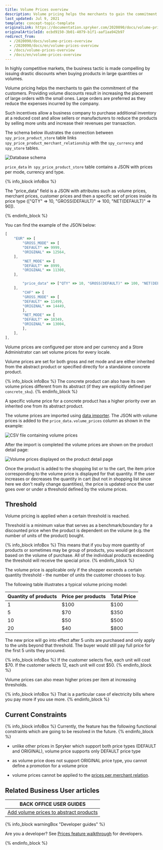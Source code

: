 ```yaml
---
title: Volume Prices overview
description: Volume pricing helps the merchants to gain the commitment of the customers. Providing volume discounts results in increasing the placement of large orders.
last_updated: Jul 9, 2021
template: concept-topic-template
originalLink: https://documentation.spryker.com/2020090/docs/volume-prices-overview
originalArticleId: ecbd9150-3b01-4079-b1f1-aaf1aa942b97
redirect_from:
  - /2020090/docs/volume-prices-overview
  - /2020090/docs/en/volume-prices-overview
  - /docs/volume-prices-overview
  - /docs/en/volume-prices-overview
---
```


In highly competitive markets, the business tactic is made compelling by issuing drastic discounts when buying products in large quantities or volumes.

Volume pricing helps the merchants to gain the commitment of the customers. Providing volume discounts result in increasing the placement of large orders with the small ones. Large orders are preferred as they reduce the expenses incurred by the company.

Such incentives allow a business company to purchase additional inventory at a reduced cost and allow sellers or manufacturers to reduce the products by selling more units and increase their revenues per transaction.

The schema below illustrates the connection between `spy_price_product_store` table links `spy_price_product_merchant_relationship` with the `spy_currency` and `spy_store` tables.

![Database schema](https://spryker.s3.eu-central-1.amazonaws.com/docs/Features/Price/Volume+Prices/Volume+Prices+Feature+Overview/volume-prices-dbschema.png)

`price_data` in` spy_price_product_store` table contains a JSON with prices per mode, currency and type.

{% info_block infoBox %}

The "price_data" field is a JSON with attributes such as volume prices, merchant prices, customer prices and then a specific set of prices inside its price type (["QTY" => 10, "GROSS(DEFAULT)" => 100, "NET(DEFAULT)" => 90]).

{% endinfo_block %} 


You can find the example of the JSON below:

```js
[
	"EUR" => [
		"GROSS_MODE" => [
		"DEFAULT" => 9999,
		"ORIGINAL" => 12564,
	],
		"NET_MODE" => [
		"DEFAULT" => 8999,
		"ORIGINAL" => 11308,
	],

		"price_data" => ["QTY" => 10, "GROSS(DEFAULT)" => 100, "NET(DEFAULT)" => 90], ["QTY" => 20, "GROSS(DEFAULT)" => 90, "NET(DEFAULT)" => 80]
	],
		"CHF" => [
		"GROSS_MODE" => [
		"DEFAULT" => 11499,
		"ORIGINAL" => 14449,
		],
		"NET_MODE" => [
		"DEFAULT" => 10349,
		"ORIGINAL" => 13004,
		],
	],
],
```

Volume prices are configured per store and per currency and a Store Administrator can set volume prices for every locale.

Volume prices are set for both gross and net mode and are either inherited from the abstract product or specified directly for a standalone concrete product.

{% info_block infoBox %}
The concrete product can also have its own volume prices different from its abstract (if they are explicitly defined per `concrete_sku`).
{% endinfo_block %}

A specific volume price for a concrete product has a higher priority over an inherited one from its abstract product.

The volume prices are imported using [data importer](https://github.com/spryker/price-product-data-import/blob/master/data/import/product_price.csv). The JSON with volume prices is added to the `price_data.volume_prices` column as shown in the example:

![CSV file containing volume prices](https://spryker.s3.eu-central-1.amazonaws.com/docs/Features/Price/Volume+Prices/Volume+Prices+Feature+Overview/volume-prices-csv.png)

After the import is completed the volume prices are shown on the product detail page:

![Volume prices displayed on the product detail page](https://spryker.s3.eu-central-1.amazonaws.com/docs/Features/Price/Volume+Prices/Volume+Prices+Feature+Overview/volume-prices-pdp.png)

Once the product is added to the shopping list or to the cart, the item price corresponding to the volume price is displayed for that quantity. If the user increases or decreases the quantity in cart (but not in shopping list since here we don't really change quantities), the price is updated once the user goes over or under a threshold defined by the volume prices.

## Threshold
Volume pricing is applied when a certain threshold is reached.

Threshold is a minimum value that serves as a benchmark/boundary for a discounted price when the product is dependent on the volume (e.g. the number of units of the product) bought.

{% info_block infoBox %}
This means that if you buy more quantity of products or sometimes may be group of products, you would get discount based on the volume of purchase. All of the individual products exceeding the threshold will receive the special price.
{% endinfo_block %}

The volume price is applicable only if the shopper exceeds a certain quantity threshold - the number of units the customer chooses to buy.

The following table illustrates a typical volume pricing model:

| Quantity of products | Price per products | Total Price |
| --- | --- | --- |
| 1 | $100 | $100 |
| 5 | $70 | $350 |
| 10 | $50 | $500 |
| 20 | $40 | $800 |

The new price will go into effect after 5 units are purchased and only apply to the units beyond that threshold. The buyer would still pay full price for the first 5 units they procured.

{% info_block infoBox %}
If the customer selects five, each unit will cost $70. If the customer selects 12, each unit will cost $50.
{% endinfo_block %}

Volume prices can also mean higher prices per item at increasing thresholds.

{% info_block infoBox %}
That is a particular case of electricity bills where you pay more if you use more.
{% endinfo_block %}

##  Current Constraints

{% info_block infoBox %}
Currently, the feature has the following functional constraints which are going to be resolved in the future.
{% endinfo_block %}

* unlike other prices in Spryker which support both price types (DEFAULT and ORIGINAL), volume price supports only DEFAULT price type

* as volume price does not support ORIGINAL price type, you cannot define a promotion for a volume price

* volume prices cannot be applied to the [prices per merchant relation](/docs/scos/user/features/{{page.version}}/merchant-custom-prices-feature-overview.html).

## Related Business User articles

|BACK OFFICE USER GUIDES|
|---|
| [Add volume prices to abstract products](/docs/scos/user/back-office-user-guides/{{page.version}}/catalog/products/manage-abstract-products-and-product-bundles/adding-volume-prices-to-abstract-products.html)  |

{% info_block warningBox "Developer guides" %}

Are you a developer? See [Prices feature walkthrough](/docs/scos/dev/feature-walkthroughs/{{page.version}}/prices-feature-walkthrough/prices-feature-walkthrough.html) for developers.

{% endinfo_block %}
